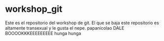 # workshop_git
Este es el repositorio del workshop de git. El que se baja este repositorio es altamente transexual y le gusta el nepe.
papanicolao
DALE BOOOOKKKEEEEEEEEE hunga hunga